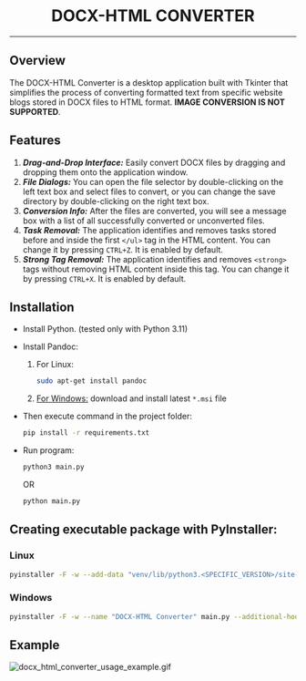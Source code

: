 <h1 style="display: flex; justify-content: center">DOCX-HTML CONVERTER</h1>

---

## Overview

The DOCX-HTML Converter is a desktop application built with Tkinter that simplifies the process of converting formatted
text from specific website blogs stored in DOCX files to HTML format. **IMAGE CONVERSION IS NOT SUPPORTED**.

## Features

1. ***Drag-and-Drop Interface:*** Easily convert DOCX files by dragging and dropping them onto the application window.
2. ***File Dialogs:*** You can open the file selector by double-clicking on the left text box and select files to
   convert, or you can change the save directory by double-clicking on the right text box.
3. ***Conversion Info:*** After the files are converted, you will see a message box with a list of all successfully
   converted or unconverted files.
4. ***Task Removal:*** The application identifies and removes tasks stored before and inside the first `</ul>` tag in
   the HTML content. You can change it by pressing `CTRL+Z`. It is enabled by default.
5. ***Strong Tag Removal:*** The application identifies and removes `<strong>` tags without removing HTML content
   inside this tag. You can change it by pressing `CTRL+X`. It is enabled by default.

## Installation

* Install Python. (tested only with Python 3.11)
* Install Pandoc:

    1. For Linux:
       ```sh
       sudo apt-get install pandoc

    2. [For Windows:](https://github.com/jgm/pandoc/releases/tag/3.1.9/) download and install latest `*.msi` file

* Then execute command in the project folder:
  ```sh
  pip install -r requirements.txt
* Run program:
  ```sh
  python3 main.py
  ```
  OR
  ```sh
  python main.py
  ```

## Creating executable package with PyInstaller:

### Linux

```sh
pyinstaller -F -w --add-data "venv/lib/python3.<SPECIFIC_VERSION>/site-packages/tkinterdnd2/tkdnd/linux64/libtkdnd2.9.2.so:tkinterdnd2/tkdnd/linux64/" --name "DOCX-HTML Converter" main.py --additional-hooks-dir=.
```

### Windows

```sh
pyinstaller -F -w --name "DOCX-HTML Converter" main.py --additional-hooks-dir=.
```

## Example
![docx_html_converter_usage_example.gif](examples%2Fdocx_html_converter_usage_example.gif)